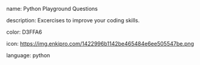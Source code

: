 name: Python Playground Questions

description: Excercises to improve your coding skills.

color: D3FFA6

icon: https://img.enkipro.com/1422996b1142be465484e6ee505547be.png

language: python
